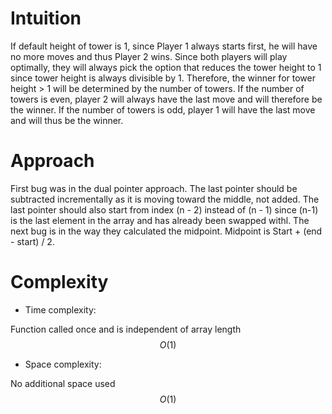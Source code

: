 # Intuition
<!-- Describe your first thoughts on how to solve this problem. -->
If default height of tower is 1, since Player 1 always starts first, he will have no more moves and thus Player 2 wins. Since both players will play optimally, they will always pick the option that reduces the tower height to 1 since tower height is always divisible by 1. Therefore, the winner for tower height > 1 will be determined by the number of towers. If the number of towers is even, player 2 will always have the last move and will therefore be the winner. If the number of towers is odd, player 1 will have the last move and will thus be the winner.

# Approach
<!-- Describe your approach to solving the problem. -->
First bug was in the dual pointer approach. The last pointer should be subtracted incrementally as it is moving toward the middle, not added. The last pointer should also start from index (n - 2) instead of (n - 1) since (n-1) is the last element in the array and has already been swapped withl. The next bug is in the way they calculated the midpoint. Midpoint is Start + (end - start) / 2. 

# Complexity
- Time complexity:
<!-- Add your time complexity here, e.g. $$O(n)$$ -->
Function called once and is independent of array length
$$O(1)$$

- Space complexity:
<!-- Add your space complexity here, e.g. $$O(n)$$ -->
No additional space used
$$O(1)$$